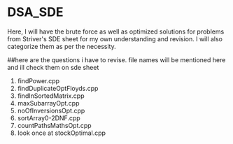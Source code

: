 # DSA_SDE
Here, I will have the brute force as well as optimized solutions for problems from Striver's SDE sheet for my own understanding and revision. I will also categorize them as per the necessity.

##here are the questions i have to revise. file names will be mentioned here and ill check them on sde sheet
1. findPower.cpp
2. findDuplicateOptFloyds.cpp
3. findInSortedMatrix.cpp
4. maxSubarrayOpt.cpp
5. noOfInversionsOpt.cpp
6. sortArray0-2DNF.cpp
7. countPathsMathsOpt.cpp
8. look once at stockOptimal.cpp
